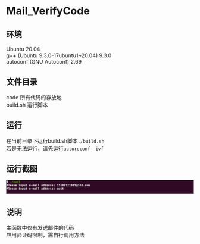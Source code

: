 # Mail_VerifyCode

## 环境
Ubuntu 20.04  
g++ (Ubuntu 9.3.0-17ubuntu1~20.04) 9.3.0  
autoconf (GNU Autoconf) 2.69  

## 文件目录
code 所有代码的存放地  
build.sh 运行脚本  

## 运行
在当前目录下运行build.sh脚本<code>./build.sh</code>  
若是无法运行，请先运行<code>autoreconf -ivf</code>

## 运行截图
![avatar](./Asset/pic.png)

## 说明
主函数中仅有发送邮件的代码  
应用验证码限制，需自行调用方法
